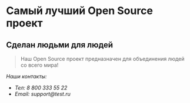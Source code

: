# Самый лучший Open Source проект

## Сделан людьми для людей

> Наш Open Source проект предназначен для объединения людей со всего мира!

*Наши контакты:*
+ _Тел: 8 800 333 55 22_
+ _Email: support@test.ru_
